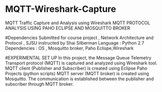 # MQTT-Wireshark-Capture
MQTT Traffic Capture and Analysis using Wireshark
 MQTT PROTOCOL ANALYSIS USING PAHO ECLIPSE AND MOSQUITTO BROKER 
 
 
#Dependencies 
 Submitted for course project , Network Architecture and Protocol , SJSU instructed by Shai Silberman 
 Language : Python 2.7 Dependencies : OS , Mosquitto broker, Paho Eclispe,Wireshark 
 
 #EXPERIMENTAL SET UP
 In this project, the Message Queue Telemetry Transport protocol (MQTT) is captured and analyzed using Wireshark tool. MQTT client (Publisher and Subscriber) is created using Eclipse Paho Projects (python scripts) MQTT server (MQTT broker) is created using Mosquitto. The communication is established between the publisher and subscriber through MQTT broker.
